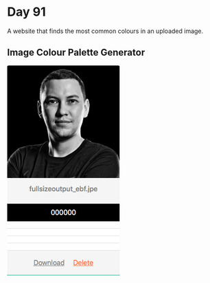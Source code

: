# Day 91

A website that finds the most common colours in an uploaded image.

## Image Colour Palette Generator

![colours](colours.png)

